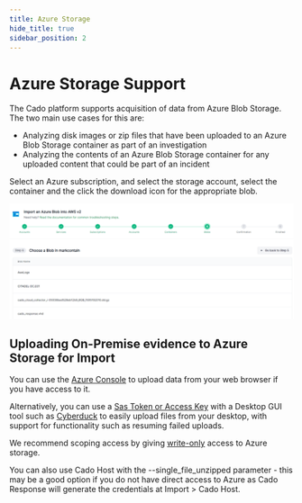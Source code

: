 ```yaml
---
title: Azure Storage
hide_title: true
sidebar_position: 2
---
```


# Azure Storage Support

The Cado platform supports acquisition of data from Azure Blob Storage. The two main use cases for this are:

* Analyzing disk images or zip files that have been uploaded to an Azure Blob Storage container as part of an investigation
* Analyzing the contents of an Azure Blob Storage container for any uploaded content that could be part of an incident

Select an Azure subscription, and select the storage account, select the container and the click the download icon for the appropriate blob. 

![Import Azure Storage](/img/azure-storage.png)


## Uploading On-Premise evidence to Azure Storage for Import

You can use the [Azure Console](https://portal.azure.com/) to upload data from your web browser if you have access to it.

Alternatively, you can use a [Sas Token or Access Key](https://cyberduck.io/azure/) with a Desktop GUI tool such as [Cyberduck](https://cyberduck.io/) to easily upload files from your desktop, with support for functionality such as resuming failed uploads.

We recommend scoping access by giving [write-only](https://stackoverflow.com/questions/50864068/write-only-access-no-read-no-list-no-delete-to-azure-storage) access to Azure storage.

You can also use Cado Host with the --single_file_unzipped parameter - this may be a good option if you do not have direct access to Azure as Cado Response will generate the credentials at Import > Cado Host.


